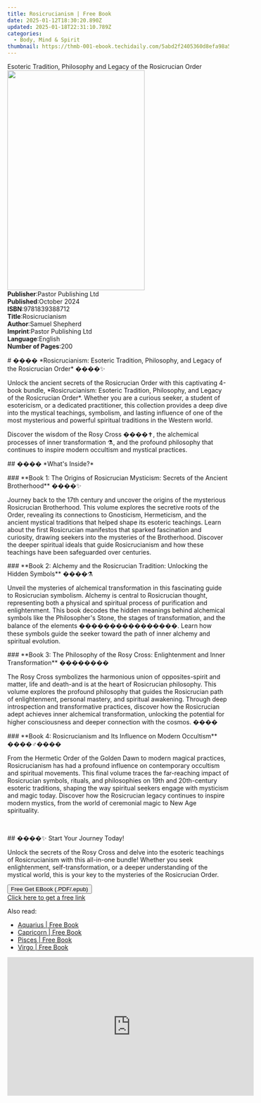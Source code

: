 ```yaml
---
title: Rosicrucianism | Free Book
date: 2025-01-12T18:30:20.890Z
updated: 2025-01-18T22:31:10.789Z
categories:
  - Body, Mind & Spirit
thumbnail: https://thmb-001-ebook.techidaily.com/5abd2f2405360d8efa98a59e50aecc42519ced9cf4000fc726677ee949490d9d.jpg
---
```

<main id="book-container">
  <div class="flex flex-col">
    <div class="book-brief flex-1 py-6 px-4 sm:p-6 md:py-10 md:px-8">
      <!-- brief-->
      <div class="book-brief-main">
        Esoteric Tradition, Philosophy and Legacy of the Rosicrucian Order
      </div>
    </div>
    <div
      class="book-meta-info flex-1 grid gap-4 col-start-1 col-end-3 row-start-1 sm:mb-6 sm:grid-cols-4 lg:gap-6 lg:col-start-2 lg:row-end-6 lg:row-span-6 lg:mb-0"
    >
      <div
        class="book-meta-info-left place-content-center mt-4 p-4 text-sm leading-6 col-start-2 col-span-2 dark:text-slate-400"
      >
        <img
          class="w-full h-500 object-cover rounded-lg sm:h-255 sm:col-span-2 lg:col-span-full"
          src="https://img-001-ebook.techidaily.com/0c074b915ab77f5cdea4a83d20081e5e2a6a97fb3e78199a8289bd4537dbf723.jpg"
          alt=""
          width="312"
          height="500"
        />
      </div>
      <div
        class="book-meta-info-right mt-2 col-start-1 row-start-2 col-span-3 self-center"
      >
        <!-- meta data  -->
        <div class="flex flex-col px-4 md:px-8">
          <div class="flex-1">
            <strong>Publisher</strong>:<span class="px-2"
              >Pastor Publishing Ltd</span
            >
          </div>
          <div class="flex-1">
            <strong>Published</strong>:<span class="px-2">October 2024</span>
          </div>
          <div class="flex-1">
            <strong>ISBN</strong>:<span class="px-2">9781839388712</span>
          </div>
          <div class="flex-1">
            <strong>Title</strong>:<span class="px-2">Rosicrucianism</span>
          </div>
          <div class="flex-1">
            <strong>Author</strong>:<span class="px-2">Samuel Shepherd</span>
          </div>
          <div class="flex-1">
            <strong>Imprint</strong>:<span class="px-2"
              >Pastor Publishing Ltd</span
            >
          </div>
          <div class="flex-1">
            <strong>Language</strong>:<span class="px-2">English</span>
          </div>
          <div class="flex-1">
            <strong>Number of Pages</strong>:<span class="px-2">200</span>
          </div>
        </div>
      </div>
    </div>
    <div class="book-description flex-1 py-6 px-4 sm:p-6 md:py-10 md:px-8">
      <div class="book-description-main">
        <div accordion-content="" id="description">
          <p>
            # ���� *Rosicrucianism: Esoteric Tradition, Philosophy, and Legacy
            of the Rosicrucian Order* ����✨
          </p>
          <p>
            Unlock the ancient secrets of the Rosicrucian Order with this
            captivating 4-book bundle, *Rosicrucianism: Esoteric Tradition,
            Philosophy, and Legacy of the Rosicrucian Order*. Whether you are a
            curious seeker, a student of esotericism, or a dedicated
            practitioner, this collection provides a deep dive into the mystical
            teachings, symbolism, and lasting influence of one of the most
            mysterious and powerful spiritual traditions in the Western world.
          </p>
          <p>
            Discover the wisdom of the Rosy Cross ����✝️, the alchemical
            processes of inner transformation ⚗️, and the profound philosophy
            that continues to inspire modern occultism and mystical practices.
          </p>
          <p>## ���� *What's Inside?*</p>
          <p>
            ### **Book 1: The Origins of Rosicrucian Mysticism: Secrets of the
            Ancient Brotherhood** ����️✨
          </p>
          <p>
            Journey back to the 17th century and uncover the origins of the
            mysterious Rosicrucian Brotherhood. This volume explores the
            secretive roots of the Order, revealing its connections to
            Gnosticism, Hermeticism, and the ancient mystical traditions that
            helped shape its esoteric teachings. Learn about the first
            Rosicrucian manifestos that sparked fascination and curiosity,
            drawing seekers into the mysteries of the Brotherhood. Discover the
            deeper spiritual ideals that guide Rosicrucianism and how these
            teachings have been safeguarded over centuries.
          </p>
          <p>
            ### **Book 2: Alchemy and the Rosicrucian Tradition: Unlocking the
            Hidden Symbols** ����⚗️
          </p>
          <p>
            Unveil the mysteries of alchemical transformation in this
            fascinating guide to Rosicrucian symbolism. Alchemy is central to
            Rosicrucian thought, representing both a physical and spiritual
            process of purification and enlightenment. This book decodes the
            hidden meanings behind alchemical symbols like the Philosopher's
            Stone, the stages of transformation, and the balance of the elements
            ����������������️. Learn how these symbols guide the seeker toward
            the path of inner alchemy and spiritual evolution.
          </p>
          <p>
            ### **Book 3: The Philosophy of the Rosy Cross: Enlightenment and
            Inner Transformation** ��������
          </p>
          <p>
            The Rosy Cross symbolizes the harmonious union of opposites-spirit
            and matter, life and death-and is at the heart of Rosicrucian
            philosophy. This volume explores the profound philosophy that guides
            the Rosicrucian path of enlightenment, personal mastery, and
            spiritual awakening. Through deep introspection and transformative
            practices, discover how the Rosicrucian adept achieves inner
            alchemical transformation, unlocking the potential for higher
            consciousness and deeper connection with the cosmos. ����
          </p>
          <p>
            ### **Book 4: Rosicrucianism and Its Influence on Modern Occultism**
            ����♂️����
          </p>
          <p>
            From the Hermetic Order of the Golden Dawn to modern magical
            practices, Rosicrucianism has had a profound influence on
            contemporary occultism and spiritual movements. This final volume
            traces the far-reaching impact of Rosicrucian symbols, rituals, and
            philosophies on 19th and 20th-century esoteric traditions, shaping
            the way spiritual seekers engage with mysticism and magic today.
            Discover how the Rosicrucian legacy continues to inspire modern
            mystics, from the world of ceremonial magic to New Age spirituality.
          </p>
          <p><br /></p>
          <p>## ����✨ Start Your Journey Today!</p>
          <p>
            Unlock the secrets of the Rosy Cross and delve into the esoteric
            teachings of Rosicrucianism with this all-in-one bundle! Whether you
            seek enlightenment, self-transformation, or a deeper understanding
            of the mystical world, this is your key to the mysteries of the
            Rosicrucian Order.
          </p>
        </div>
        <div class="accordion-fader"></div>
      </div>
    </div>
    <div class="book-excerpts flex-1 py-6 px-4 sm:p-6 md:py-10 md:px-8"></div>
    <div
      class="book-about-author flex-1 py-6 px-4 sm:p-6 md:py-10 md:px-8"
    ></div>
    <div class="book-free-get flex-1 py-6 px-4 sm:p-6 md:py-10 md:px-8">
      <button
        id="btn-free-get"
        class="bg-blue-500 hover:bg-blue-700 text-white font-bold py-2 px-4 rounded"
      >
        Free Get EBook (.PDF/.epub)
      </button>
      <div id="countdown-display" class="px-2 text-lg mt-2"></div>
      <a
        id="free-link"
        class="hidden bg-blue-500 hover:bg-blue-700 text-white font-bold py-2 px-4 rounded"
        href="https://www.ebooks.com/en-us/book/211476485/rosicrucianism/samuel-shepherd/"
        target="_blank"
        >Click here to get a free link</a
      >
    </div>
    <script>
      let countdownTime = 0;
      let countdownInterval = null;
      document
        .getElementById('btn-free-get')
        .addEventListener('click', startCountdown);
      function startCountdown() {
        countdownTime = new Date().getTime() + 60000 * 3;
        countdownInterval = setInterval(updateCountdown, 1000);
        document.getElementById('btn-free-get').disabled = true;
        document
          .getElementById('btn-free-get')
          .classList.add('bg-gray-500', 'cursor-not-allowed');
      }
      function updateCountdown() {
        let currentTime = new Date().getTime();
        let timeLeft = countdownTime - currentTime;
        let secondsLeft = Math.floor(timeLeft / 1000);
        document.getElementById('countdown-display').innerHTML =
          `Remaining time: ${secondsLeft} seconds.`;
        if (secondsLeft <= 0) {
          clearInterval(countdownInterval);
          document.getElementById('btn-free-get').classList.add('hidden');
          document.getElementById('free-link').classList.remove('hidden');
          document.getElementById('countdown-display').innerHTML = '';
        }
      }
    </script>
  </div>
</main>

<ins class="adsbygoogle"
      style="display:block"
      data-ad-client="ca-pub-7571918770474297"
      data-ad-slot="8358498916"
      data-ad-format="auto"
      data-full-width-responsive="true"></ins>
    

<span class="atpl-alsoreadstyle">Also read:</span>
<div><ul>
<li><a href="https://novels-ebooks.techidaily.com/96292649-9781473676640-aquarius/"><u>Aquarius | Free Book</u></a></li>
<li><a href="https://novels-ebooks.techidaily.com/96292651-9781473676893-capricorn/"><u>Capricorn | Free Book</u></a></li>
<li><a href="https://novels-ebooks.techidaily.com/96292648-9781473676664-pisces/"><u>Pisces | Free Book</u></a></li>
<li><a href="https://novels-ebooks.techidaily.com/96292650-9781473676626-virgo/"><u>Virgo | Free Book</u></a></li>
</ul></div>

<!-- affiliate ads begin -->
<iframe width="560" height="315" src="https://www.youtube.com/embed/c17xsnbinCQ?si=xHKslFgC3QbxY4qW" title="YouTube video player" frameborder="0" allow="accelerometer; autoplay; clipboard-write; encrypted-media; gyroscope; picture-in-picture; web-share" referrerpolicy="strict-origin-when-cross-origin" allowfullscreen></iframe>
<!-- affiliate ads end -->

